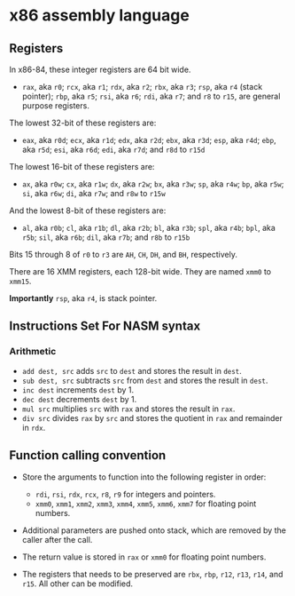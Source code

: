 # x86 assembly language

## Registers

In x86-84, these integer registers are 64 bit wide.

- `rax`, aka `r0`; `rcx`, aka `r1`; `rdx`, aka `r2`; `rbx`, aka `r3`; `rsp`, aka `r4` (stack pointer); `rbp`, aka `r5`; `rsi`, aka `r6`; `rdi`, aka `r7`; and `r8` to `r15`, are general purpose registers. 

The lowest 32-bit of these registers are:

- `eax`, aka `r0d`; `ecx`, aka `r1d`; `edx`, aka `r2d`; `ebx`, aka `r3d`; `esp`, aka `r4d`; `ebp`, aka `r5d`; `esi`, aka `r6d`; `edi`, aka `r7d`; and `r8d` to `r15d`

The lowest 16-bit of these registers are:

- `ax`, aka `r0w`; `cx`, aka `r1w`; `dx`, aka `r2w`; `bx`, aka `r3w`; `sp`, aka `r4w`; `bp`, aka `r5w`; `si`, aka `r6w`; `di`, aka `r7w`; and `r8w` to `r15w`

And the lowest 8-bit of these registers are:

- `al`, aka `r0b`; `cl`, aka `r1b`; `dl`, aka `r2b`; `bl`, aka `r3b`; `spl`, aka `r4b`; `bpl`, aka `r5b`; `sil`, aka `r6b`; `dil`, aka `r7b`; and `r8b` to `r15b`

Bits 15 through 8 of `r0` to `r3` are `AH`, `CH`, `DH`, and `BH`, respectively.

There are 16 XMM registers, each 128-bit wide. They are named `xmm0` to `xmm15`.

__Importantly__ `rsp`, aka `r4`, is stack pointer.

## Instructions Set For NASM syntax

### Arithmetic

- `add dest, src` adds `src` to `dest` and stores the result in `dest`.
- `sub dest, src` subtracts `src` from `dest` and stores the result in `dest`.
- `inc dest` increments `dest` by 1.
- `dec dest` decrements `dest` by 1.
- `mul src` multiplies `src` with `rax` and stores the result in `rax`.
- `div src` divides `rax` by `src` and stores the quotient in `rax` and remainder in `rdx`.

## Function calling convention

- Store the arguments to function into the following register in order:
  - `rdi`, `rsi`, `rdx`, `rcx`, `r8`, `r9` for integers and pointers.
  - `xmm0`, `xmm1`, `xmm2`, `xmm3`, `xmm4`, `xmm5`, `xmm6`, `xmm7` for floating point numbers.

- Additional parameters are pushed onto stack, which are removed by the caller after the call.
- The return value is stored in `rax` or `xmm0` for floating point numbers.
- The registers that needs to be preserved are `rbx`, `rbp`, `r12`, `r13`, `r14`, and `r15`. All other can be modified.
